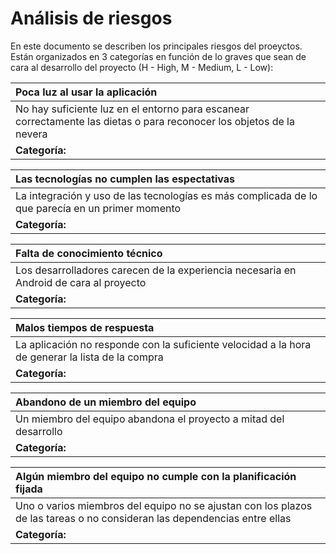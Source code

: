 # Análisis de riesgos

En este documento se describen los principales riesgos del proeyctos. Están organizados en 3 categorías en función de lo graves que sean de cara al desarrollo del proyecto (H - High, M - Medium, L - Low):

| **Poca luz al usar la aplicación** |
| :------------- |
| No hay suficiente luz en el entorno para escanear correctamente las dietas o para reconocer los objetos de la nevera | 
| **Categoría:** |

| **Las tecnologías no cumplen las espectativas** |
| :------------- |
| La integración y uso de las tecnologías es más complicada de lo que parecía en un primer momento | 
| **Categoría:** |

| **Falta de conocimiento técnico** |
| :------------- |
| Los desarrolladores carecen de la experiencia necesaria en Android de cara al proyecto | 
| **Categoría:** |

| **Malos tiempos de respuesta** |
| :------------- |
| La aplicación no responde con la suficiente velocidad a la hora de generar la lista de la compra | 
| **Categoría:** |

| **Abandono de un miembro del equipo** |
| :------------- |
| Un miembro del equipo abandona el proyecto a mitad del desarrollo | 
| **Categoría:** |

| **Algún miembro del equipo no cumple con la planificación fijada** |
| :------------- |
| Uno o varios miembros del equipo no se ajustan con los plazos de las tareas o no consideran las dependencias entre ellas | 
| **Categoría:** |
